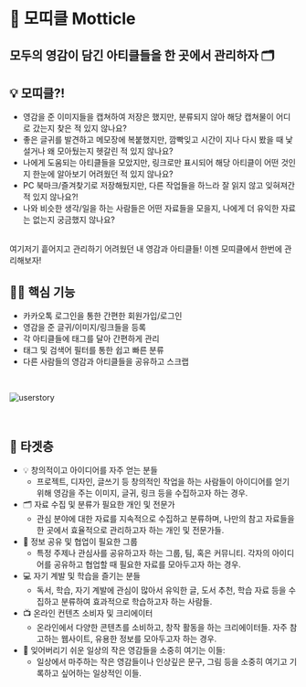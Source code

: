 # 💫 모띠클 Motticle
## 모두의 영감이 담긴 아티클들을 한 곳에서 관리하자 🗂️

<h2>
  💡 모띠클?!
</h2>

- 영감을 준 이미지들을 캡쳐하여 저장은 했지만, 분류되지 않아 해당 캡쳐물이 어디로 갔는지 찾은 적 있지 않나요?
- 좋은 글귀를 발견하고 메모장에 복붙했지만, 깜빡잊고 시간이 지나 다시 봤을 때 낯설거나 왜 모아뒀는지 헷갈린 적 있지 않나요?
- 나에게 도움되는 아티클들을 모았지만, 링크로만 표시되어 해당 아티클이 어떤 것인지 한눈에 알아보기 어려웠던 적 있지 않나요?
- PC 북마크/즐겨찾기로 저장해뒀지만, 다른 작업들을 하느라 잘 읽지 않고 잊혀져간 적 있지 않나요?!
- 나와 비슷한 생각/일을 하는 사람들은 어떤 자료들을 모을지, 나에게 더 유익한 자료는 없는지 궁금했지 않나요?
<br>
여기저기 흩어지고 관리하기 어려웠던 내 영감과 아티클들! 이젠 모띠클에서 한번에 관리해보자!
<br>

<h2>
  💪🏻 핵심 기능
</h2>

- 카카오톡 로그인을 통한 간편한 회원가입/로그인
- 영감을 준 글귀/이미지/링크들을 등록
- 각 아티클들에 태그를 달아 간편하게 관리
- 태그 및 검색어 필터를 통한 쉽고 빠른 분류
- 다른 사람들의 영감과 아티클들을 공유하고 스크랩
<br>

![userstory](https://github.com/hongxeob/motticle/assets/97447334/3aba24aa-2f5d-4de2-a234-78f4d1fb8cae)

<br>

<h2>
  🔫 타겟층
</h2>

- 💡 창의적이고 아이디어를 자주 얻는 분들
  - 프로젝트, 디자인, 글쓰기 등 창의적인 작업을 하는 사람들이 아이디어를 얻기 위해 영감을 주는 이미지, 글귀, 링크 등을 수집하고자 하는 경우.
- 🗂️ 자료 수집 및 분류가 필요한 개인 및 전문가
  - 관심 분야에 대한 자료를 지속적으로 수집하고 분류하며, 나만의 참고 자료들을 한 곳에서 효율적으로 관리하고자 하는 개인 및 전문가들.
- 🤝 정보 공유 및 협업이 필요한 그룹
  - 특정 주제나 관심사를 공유하고자 하는 그룹, 팀, 혹은 커뮤니티. 각자의 아이디어를 공유하고 협업할 때 필요한 자료를 모아두고자 하는 경우.
- 💻 자기 계발 및 학습을 즐기는 분들
  - 독서, 학습, 자기 계발에 관심이 많아서 유익한 글, 도서 추천, 학습 자료 등을 수집하고 분류하여 효과적으로 학습하고자 하는 사람들.
- 📺 온라인 컨텐츠 소비자 및 크리에이터
  - 온라인에서 다양한 콘텐츠를 소비하고, 창작 활동을 하는 크리에이터들. 자주 참고하는 웹사이트, 유용한 정보를 모아두고자 하는 경우.
- 💫 잊어버리기 쉬운 일상의 작은 영감들을 소중히 여기는 이들:
  - 일상에서 마주하는 작은 영감들이나 인상깊은 문구, 그림 등을 소중히 여기고 기록하고 싶어하는 일상적인 이들.
